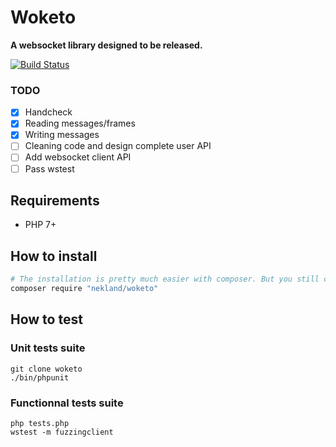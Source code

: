 Woketo
======

**A websocket library designed to be released.**

[![Build Status](https://travis-ci.org/Nekland/Woketo.svg?branch=master)](https://travis-ci.org/Nekland/Woketo)

### TODO

- [x] Handcheck
- [x] Reading messages/frames
- [x] Writing messages
- [ ] Cleaning code and design complete user API
- [ ] Add websocket client API
- [ ] Pass wstest

Requirements
------------

* PHP 7+

How to install
--------------

```bash
# The installation is pretty much easier with composer. But you still can use it as git submodule !
composer require "nekland/woketo"
```

How to test
-----------

### Unit tests suite

```
git clone woketo
./bin/phpunit

```


### Functionnal tests suite

```
php tests.php
wstest -m fuzzingclient
```

